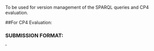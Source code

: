 To be used for version management of the SPARQL queries and CP4 evaluation.

##For CP4 Evaluation:

### SUBMISSION FORMAT: 
  '
